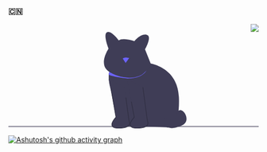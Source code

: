 ### :cn:
<img align="right" src="https://github-readme-stats.vercel.app/api?username=zhounie&show_icons=true" />

<svg xmlns="http://www.w3.org/2000/svg" width="888" height="342.09037" viewBox="0 0 888 342.09037" xmlns:xlink="http://www.w3.org/1999/xlink"><path d="M560.17352,337.74451l-141.4902-4.01703s10.64948-63.71005-23.51938-81.39458c-23.29019-12.05804-43.96497-68.39325-38.08173-106.71785,.07639-.5134,.15955-1.01984,.24985-1.51935,2.98312-17.1642,11.50281-30.45026,27.78589-34.0579,52.65829-11.6556,90.24051-2.61558,90.24051-2.61558,0,0,8.70007,.11111,21.59064,2.53224,.45786,.08334,.91583,.17345,1.38062,.27067,36.49292,7.15295,103.94257,32.61478,106.86353,123.01482,4.01685,124.20117-45.01971,104.50455-45.01971,104.50455Z" fill="#3f3d56"/><path d="M496.9491,109.95447c-.23596,6.48-1.70685,12.91833-4.39169,19.04449-5.56415,12.68933-15.70041,22.38147-28.54221,27.29333-38.45654,14.72224-83.34433,.11806-106.04492-15.71413-.09027,.4995-1.89392,9.98611-1.97031,10.4995,10.05292,6.87534,59.24219,13.51225,68.57355,13.51225,14.16702,0,27.80692-2.35185,39.94116-7.00017,13.18884-5.05077,23.59558-15.00645,29.31235-28.0359,2.72653-6.21627,4.23199-12.75166,4.50266-19.32872-.46478-.09722-.92279-.18734-1.38062-.27067,0,0,.00003,0,.00003,0Z" fill="#6c63ff"/><path d="M507.41196,118.20499l-22.55432-56.70799s27.06519-46.39745,5.79968-51.55272c-21.2655-5.15527-43.17542,22.55432-43.17542,22.55432,0,0-40.59778-14.177-56.0636-2.57764,0,0-25.77637-36.08691-41.24219-28.99841-15.46582,7.0885,5.49524,58.17995,5.49524,58.17995,0,0-31.91602,46.85873-7.42847,73.9239,24.48755,27.06519,116.63803,48.9751,159.16904-14.82141h.00003Z" fill="#3f3d56"/><path d="M1,336.07767H888v-2H1c-.55228,0-1,.44772-1,1H0c0,.55228,.44771,1,1,1Z" fill="#3f3d56"/><path d="M555.78296,303.8031c7.67871,3.41595,15.70148,6.90176,24.09912,6.56833s17.23468-5.74146,18.54321-14.04318c.67554-4.28549-.66425-8.88318,.97656-12.89932,2.2077-5.40366,9.3291-7.48755,14.86487-5.63577,5.53571,1.85178,9.60248,6.62695,12.51837,11.68372,5.45538,9.46094,7.64142,21.8782,1.79205,31.1008-5.07068,7.99496-14.68799,11.60773-23.63385,14.70645-11.91602,4.12753-25.21979,8.22409-36.7663,3.15405-11.61261-5.09906-17.93823-19.83136-13.63806-31.76288" fill="#3f3d56"/><path d="M428.73624,92.7071s-13.87567-5.55027-22.89487,1.38757l10.40677,15.95702s12.4881-17.34459,12.4881-17.3446Z" fill="#6c63ff"/><path d="M355.88895,165.5544l25.67001,136.6754s-38.8519,39.54565,11.10052,38.8519c49.95242-.69379,35.38297-26.36377,35.38297-26.36377l-15.95703-118.63701" fill="#3f3d56"/><path d="M391.39893,342.09037c-13.52734,0-21.70996-3.10107-24.32861-9.2251-4.77002-11.15576,10.75732-28.16797,13.41895-30.96631l-17.26074-102.18262,1.97168-.33301,17.42969,103.18262-.35742,.36426c-.17969,.18311-17.93994,18.44922-13.36279,29.1499,2.35059,5.49609,10.32129,8.19385,23.73633,8.00146,18.64697-.25879,30.67188-4.1665,34.77441-11.29932,3.69434-6.42383-.2085-13.50146-.24854-13.57227l-.09424-.16748-.02637-.19141-11.10059-82.56006,1.98242-.2666,11.07617,82.37842c.65674,1.24756,4.10889,8.45801,.15576,15.35693-4.52832,7.90234-16.80566,12.04834-36.4917,12.32178-.42969,.00586-.85449,.00879-1.27441,.00879Z" fill="#2f2e41"/><path d="M421.10464,165.5544l25.67001,136.6754s-38.8519,39.54565,11.10052,38.8519c49.95242-.69379,35.38297-26.36377,35.38297-26.36377l-15.95703-118.63701" fill="#3f3d56"/><path d="M456.61426,342.09037c-13.52734,0-21.70947-3.10107-24.32812-9.2251-4.76562-11.14453,10.72607-28.13477,13.41016-30.95801l-10.31152-54.99609,1.96582-.36816,10.50293,56.01514-.36572,.37207c-.17969,.18311-17.93994,18.44922-13.3623,29.1499,2.35107,5.49561,10.32617,8.2041,23.73584,8.00146,18.6626-.25928,30.69092-4.17236,34.78467-11.31641,3.69238-6.44434-.21729-13.4834-.25732-13.55371l-.0957-.16846-15.98291-118.82861,1.98242-.2666,15.93262,118.45508c.65674,1.24756,4.10889,8.45801,.15576,15.35693-4.52832,7.90234-16.80615,12.04834-36.49219,12.32178-.42969,.00586-.85449,.00879-1.27441,.00879Z" fill="#2f2e41"/></svg>

[![Ashutosh's github activity graph](https://activity-graph.herokuapp.com/graph?username=zhounie&bg_color=ffffff&color=52b983&line=52b983&point=55b983&area=true&hide_border=true)](https://github.com/ashutosh00710/github-readme-activity-graph)
